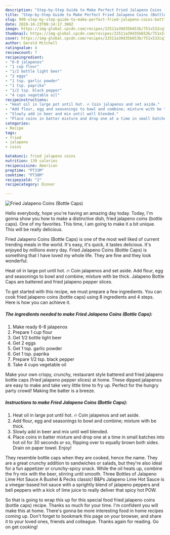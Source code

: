 ```yaml
---
description: "Step-by-Step Guide to Make Perfect Fried Jalapeno Coins (Bottle Caps)"
title: "Step-by-Step Guide to Make Perfect Fried Jalapeno Coins (Bottle Caps)"
slug: 999-step-by-step-guide-to-make-perfect-fried-jalapeno-coins-bottle-caps
date: 2020-10-23T08:14:17.300Z
image: https://img-global.cpcdn.com/recipes/22511a39d35b653b/751x532cq70/fried-jalapeno-coins-bottle-caps-recipe-main-photo.jpg
thumbnail: https://img-global.cpcdn.com/recipes/22511a39d35b653b/751x532cq70/fried-jalapeno-coins-bottle-caps-recipe-main-photo.jpg
cover: https://img-global.cpcdn.com/recipes/22511a39d35b653b/751x532cq70/fried-jalapeno-coins-bottle-caps-recipe-main-photo.jpg
author: Gerald Mitchell
ratingvalue: 4
reviewcount: 7
recipeingredient:
- "6-8 jalapenos"
- "1 cup flour"
- "1/2 bottle light beer"
- "2 eggs"
- "1 tsp. garlic powder"
- "1 tsp. paprika"
- "1/2 tsp. black pepper"
- "4 cups vegetable oil"
recipeinstructions:
- "Heat oil in large pot until hot. 🔥 Coin jalapenos and set aside."
- "Add flour, egg and seasonings to bowl and combine; mixture with be thick."
- "Slowly add in beer and mix until well blended."
- "Place coins in batter mixture and drop one at a time in small batches into hot oil for 30 seconds or so, flipping over to equally brown both sides. Drain on paper towel. Enjoy!"
categories:
- Recipe
tags:
- fried
- jalapeno
- coins

katakunci: fried jalapeno coins 
nutrition: 139 calories
recipecuisine: American
preptime: "PT33M"
cooktime: "PT38M"
recipeyield: "2"
recipecategory: Dinner

---
```



![Fried Jalapeno Coins (Bottle Caps)](https://img-global.cpcdn.com/recipes/22511a39d35b653b/751x532cq70/fried-jalapeno-coins-bottle-caps-recipe-main-photo.jpg)

Hello everybody, hope you're having an amazing day today. Today, I'm gonna show you how to make a distinctive dish, fried jalapeno coins (bottle caps). One of my favorites. This time, I am going to make it a bit unique. This will be really delicious.

Fried Jalapeno Coins (Bottle Caps) is one of the most well liked of current trending meals in the world. It's easy, it's quick, it tastes delicious. It's enjoyed by millions every day. Fried Jalapeno Coins (Bottle Caps) is something that I have loved my whole life. They are fine and they look wonderful.

Heat oil in large pot until hot. 🔥 Coin jalapenos and set aside. Add flour, egg and seasonings to bowl and combine; mixture with be thick. Jalapeno Bottle Caps are battered and fried jalapeno pepper slices.


To get started with this recipe, we must prepare a few ingredients. You can cook fried jalapeno coins (bottle caps) using 8 ingredients and 4 steps. Here is how you can achieve it.

<!--inarticleads1-->

##### The ingredients needed to make Fried Jalapeno Coins (Bottle Caps):

1. Make ready 6-8 jalapenos
1. Prepare 1 cup flour
1. Get 1/2 bottle light beer
1. Get 2 eggs
1. Get 1 tsp. garlic powder
1. Get 1 tsp. paprika
1. Prepare 1/2 tsp. black pepper
1. Take 4 cups vegetable oil


Make your own crispy, crunchy, restaurant style battered and fried jalapeno bottle caps (fried jalapeno pepper slices) at home. These dipped jalapenos are easy to make and take very little time to fry up. Perfect for the hungry party crowd! Making the batter is a breeze. 

<!--inarticleads2-->

##### Instructions to make Fried Jalapeno Coins (Bottle Caps):

1. Heat oil in large pot until hot. 🔥 Coin jalapenos and set aside.
1. Add flour, egg and seasonings to bowl and combine; mixture with be thick.
1. Slowly add in beer and mix until well blended.
1. Place coins in batter mixture and drop one at a time in small batches into hot oil for 30 seconds or so, flipping over to equally brown both sides. Drain on paper towel. Enjoy!


They resemble bottle caps when they are cooked, hence the name. They are a great crunchy addition to sandwiches or salads, but they&#39;re also ideal for a fun appetizer or crunchy-spicy snack. While the oil heats up, combine the fry mix with the beer, stirring until smooth. Three Bottles of Jalapeno Lime Hot Sauce A Bushel &amp; Pecks classic! B&amp;Ps Jalapeno Lime Hot Sauce is a vinegar-based hot sauce with a sprightly blend of jalapeno peppers and bell peppers with a kick of lime juice to really deliver that spicy hot POW. 

So that is going to wrap this up for this special food fried jalapeno coins (bottle caps) recipe. Thanks so much for your time. I'm confident you will make this at home. There's gonna be more interesting food in home recipes coming up. Don't forget to bookmark this page on your browser, and share it to your loved ones, friends and colleague. Thanks again for reading. Go on get cooking!
